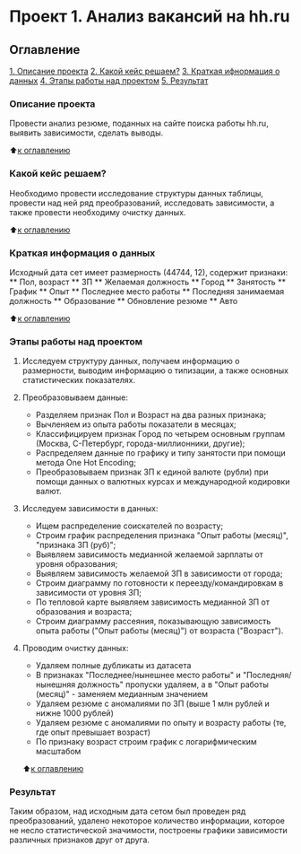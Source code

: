 # Проект 1. Анализ вакансий на hh.ru

## Оглавление
[1. Описание проекта]()
[2. Какой кейс решаем?]()
[3. Краткая ифнормация о данных]()
[4. Этапы работы над проектом]()
[5. Результат]()

### Описание проекта
Провести анализ резюме, поданных на сайте поиска работы hh.ru, выявить зависимости, сделать выводы.

:arrow_up:[к оглавлению]()

### Какой кейс решаем?
Необходимо провести исследование структуры данных таблицы, провести над ней ряд преобразований, исследовать зависимости, а также провести необходиму очистку данных.

:arrow_up:[к оглавлению]()

### Краткая информация о данных
Исходный дата сет имеет размерность (44744, 12), содержит признаки:
** Пол, возраст
** ЗП
** Желаемая должность
** Город
** Занятость
** График
** Опыт
** Последнее место работы
** Последняя занимаемая должность
** Образование
** Обновление резюме
** Авто

:arrow_up:[к оглавлению]()

### Этапы работы над проектом
1. Исследуем структуру данных, получаем информацию о размерности, выводим информацию о типизации, а также основных статистических показателях.

2. Преобразовываем данные:
    - Разделяем признак Пол и Возраст на два разных признака;
    - Вычленяем из опыта работы показатели в месяцах;
    - Классифицируем признак Город по четырем основным группам (Москва, С-Петербург, города-миллионники, другие);
    - Распределяем данные по графику и типу занятости при помощи метода One Hot Encoding;
    - Преобразовываем признак ЗП к единой валюте (рубли) при помощи данных о валютных курсах и международной кодировки валют.

3. Исследуем зависимости в данных:
    - Ищем распределение соискателей по возрасту;
    - Строим график распределения признака "Опыт работы (месяц)", "признака ЗП (руб)";
    - Выявляем зависимость медианной желаемой зарплаты от уровня образования;
    - Выявляем зависимость желаемой ЗП в зависимости от города;
    - Строим диаграмму по готовности к переезду/командировкам в зависимости от уровня ЗП;
    - По тепловой карте выявляем зависимость медианной ЗП от образования и возраста;
    - Строим диаграмму рассеяния, показывающую зависимость опыта работы ("Опыт работы (месяц)") от возраста ("Возраст").

4. Проводим очистку данных:
    - Удаляем полные дубликаты из датасета
    - В признаках "Последнее/нынешнее место работы" и "Последняя/нынешняя должность" пропуски удаляем, а в "Опыт работы (месяц)" - заменяем медианным значением
    - Удаляем резюме с аномалиями по ЗП (выше 1 млн рублей и нижне 1000 рублей) 
    - Удаляем резюме с аномалиями по опыту и возрасту работы (те, где опыт превышает возраст) 
    - По признаку возраст строим график с логарифмическим масштабом 

    :arrow_up:[к оглавлению]() 

### Результат
Таким образом, над исходным дата сетом был проведен ряд преобразований, удалено некоторое количество информации, которое не несло статистической значимости, построены графики зависимости различных признаков друг от друга.    